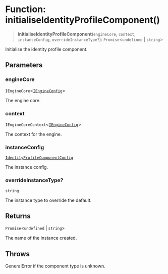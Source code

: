 # Function: initialiseIdentityProfileComponent()

> **initialiseIdentityProfileComponent**(`engineCore`, `context`, `instanceConfig`, `overrideInstanceType?`): `Promise`\<`undefined` \| `string`\>

Initialise the identity profile component.

## Parameters

### engineCore

`IEngineCore`\<[`IEngineConfig`](../interfaces/IEngineConfig.md)\>

The engine core.

### context

`IEngineCoreContext`\<[`IEngineConfig`](../interfaces/IEngineConfig.md)\>

The context for the engine.

### instanceConfig

[`IdentityProfileComponentConfig`](../type-aliases/IdentityProfileComponentConfig.md)

The instance config.

### overrideInstanceType?

`string`

The instance type to override the default.

## Returns

`Promise`\<`undefined` \| `string`\>

The name of the instance created.

## Throws

GeneralError if the component type is unknown.
